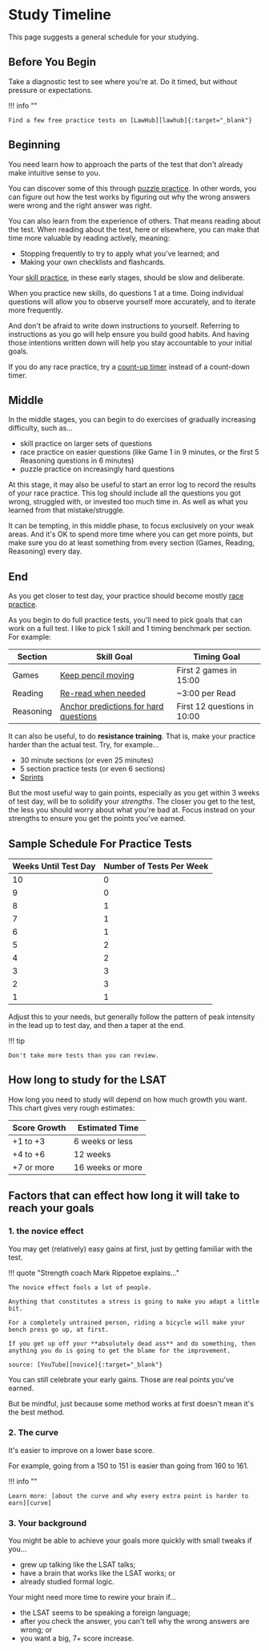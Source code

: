 # Study Timeline

This page suggests a general schedule for your studying.

## Before You Begin

Take a diagnostic test to see where you're at. Do it timed, but without pressure or expectations.

!!! info ""

    Find a few free practice tests on [LawHub][lawhub]{:target="_blank"}

## Beginning

You need learn how to approach the parts of the test that don't already make intuitive sense to you.

You can discover some of this through [puzzle practice][puzzle]. In other words, you can figure out how the test works by figuring out why the wrong answers were wrong and the right answer was right.

You can also learn from the experience of others. That means reading about the test. When reading about the test, here or elsewhere, you can make that time more valuable by reading actively, meaning:

- Stopping frequently to try to apply what you've learned; and
- Making your own checklists and flashcards.

Your [skill practice][skill], in these early stages, should be slow and deliberate.

When you practice new skills, do questions 1 at a time. Doing individual questions will allow you to observe yourself more accurately, and to iterate more frequently.

And don't be afraid to write down instructions to yourself. Referring to instructions as you go will help ensure you build good habits. And having those intentions written down will help you stay accountable to your initial goals.

If you do any race practice, try a [count-up timer][count-up] instead of a count-down timer.

## Middle

In the middle stages, you can begin to do exercises of gradually increasing difficulty, such as...

- skill practice on larger sets of questions
- race practice on easier questions (like Game 1 in 9 minutes, or the first 5 Reasoning questions in 6 minutes)
- puzzle practice on increasingly hard questions

At this stage, it may also be useful to start an error log to record the results of your race practice. This log should include all the questions you got wrong, struggled with, or invested too much time in. As well as what you learned from that mistake/struggle.

It can be tempting, in this middle phase, to focus exclusively on your weak areas. And it's OK to spend more time where you can get more points, but make sure you do at least something from every section (Games, Reading, Reasoning) every day.

## End

As you get closer to test day, your practice should become mostly [race practice][race].

As you begin to do full practice tests, you'll need to pick goals that can work on a full test. I like to pick 1 skill and 1 timing benchmark per section. For example:

Section | Skill Goal | Timing Goal
-- | -- | --
Games | [Keep pencil moving][smooth] | First 2 games in 15:00
Reading | [Re-read when needed][reread] | ~3:00 per Read
Reasoning | [Anchor predictions for hard questions][anchors] | First 12 questions in 10:00

It can also be useful, to do **resistance training**. That is, make your practice harder than the actual test. Try, for example...

- 30 minute sections (or even 25 minutes)
- 5 section practice tests (or even 6 sections)
- [Sprints][sprint]

But the most useful way to gain points, especially as you get within 3 weeks of test day, will be to solidify your *strengths*. The closer you get to the test, the less you should worry about what you're bad at. Focus instead on your strengths to ensure you get the points you've earned.

## Sample Schedule For Practice Tests

Weeks Until Test Day | Number of Tests Per Week
-- | --
10 | 0
9 | 0
8 | 1
7 | 1
6 | 1
5 | 2
4 | 2
3 | 3
2 | 3
1 | 1

Adjust this to your needs, but generally follow the pattern of peak intensity in the lead up to test day, and then a taper at the end.

!!! tip

    Don't take more tests than you can review. 

## How long to study for the LSAT

How long you need to study will depend on how much growth you want.
This chart gives very rough estimates:

Score Growth | Estimated Time
--|--
+1 to +3 | 6 weeks or less
+4 to +6 | 12 weeks
+7 or more | 16 weeks or more

## Factors that can effect how long it will take to reach your goals

### 1\. the novice effect

You may get (relatively) easy gains at first, just by getting familiar with the test.

!!! quote "Strength coach Mark Rippetoe explains..."

    The novice effect fools a lot of people.

    Anything that constitutes a stress is going to make you adapt a little bit.

    For a completely untrained person, riding a bicycle will make your bench press go up, at first.
    
    If you get up off your **absolutely dead ass** and do something, then anything you do is going to get the blame for the improvement.

    source: [YouTube][novice]{:target="_blank"}

You can still celebrate your early gains.
Those are real points you've earned.

But be mindful, just because some method works at first doesn't mean it's the best method.

### 2\. The curve

It's easier to improve on a lower base score.

For example, going from a 150 to 151 is easier than going from 160 to 161.

!!! info ""

    Learn more: [about the curve and why every extra point is harder to earn][curve]

### 3\. Your background

You might be able to achieve your goals more quickly with small tweaks if you...

- grew up talking like the LSAT talks;
- have a brain that works like the LSAT works; or
- already studied formal logic.

Your might need more time to rewire your brain if...

- the LSAT seems to be speaking a foreign language;
- after you check the answer, you can't tell why the wrong answers are wrong; or
- you want a big, 7+ score increase.

[curve]: scores.md#the-curve
[novice]: https://www.youtube.com/watch?v=a9-a_8hC17M
[quantity]: pitfalls.md#pitfall-1-grinding-grind
[count-up]: ../time/speed.md#count-up
[lawhub]: https://app.lawhub.org/library
[puzzle]: practice.md#puzzle-practice
[skill]: practice.md#skill-practice
[race]: practice.md#race-practice
[sprint]: ../time/speed.md#sprint
[smooth]: ../game/points/prove-it.md#smoothly-make-hypos-by-following-the-overlapping-rules
[reread]: ../read/pace.md
[anchors]: ../reason/predict.md#anchor-in-understanding
